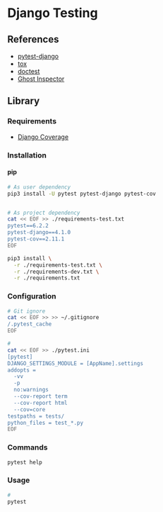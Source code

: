 # Django Testing

## References

- [pytest-django](https://pytest-django.readthedocs.io/en/latest/)
- [tox](https://tox.readthedocs.io/en/latest/)
- [doctest](https://docs.python.org/3/library/doctest.html)
- [Ghost Inspector](https://ghostinspector.com/)

<!--
https://django-test-plus.readthedocs.io/en/latest/

https://app.pluralsight.com/library/courses/django-testing-security-and-performance/table-of-contents
https://linkedin.com/learning/test-driven-development-in-django/
-->

## Library

### Requirements

- [Django Coverage](/django-coverage.md)

### Installation

#### pip

```sh
# As user dependency
pip3 install -U pytest pytest-django pytest-cov


# As project dependency
cat << EOF >> ./requirements-test.txt
pytest==6.2.2
pytest-django==4.1.0
pytest-cov==2.11.1
EOF

pip3 install \
  -r ./requirements-test.txt \
  -r ./requirements-dev.txt \
  -r ./requirements.txt
```

### Configuration

```sh
# Git ignore
cat << EOF >> >> ~/.gitignore
/.pytest_cache
EOF

#
cat << EOF >> ./pytest.ini
[pytest]
DJANGO_SETTINGS_MODULE = [AppName].settings
addopts =
  -vv
  -p
  no:warnings
  --cov-report term
  --cov-report html
  --cov=core
testpaths = tests/
python_files = test_*.py
EOF
```

### Commands

```sh
pytest help
```

### Usage

```sh
#
pytest
```
